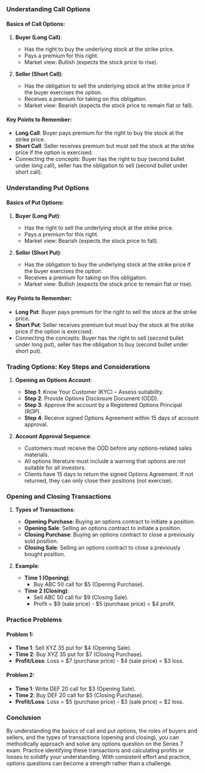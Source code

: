 ### Understanding Call Options

#### Basics of Call Options:
1. **Buyer (Long Call)**:
   - Has the right to buy the underlying stock at the strike price.
   - Pays a premium for this right.
   - Market view: Bullish (expects the stock price to rise).

2. **Seller (Short Call)**:
   - Has the obligation to sell the underlying stock at the strike price if the buyer exercises the option.
   - Receives a premium for taking on this obligation.
   - Market view: Bearish (expects the stock price to remain flat or fall).

#### Key Points to Remember:
- **Long Call**: Buyer pays premium for the right to buy the stock at the strike price.
- **Short Call**: Seller receives premium but must sell the stock at the strike price if the option is exercised.
- Connecting the concepts: Buyer has the right to buy (second bullet under long call), seller has the obligation to sell (second bullet under short call).

### Understanding Put Options

#### Basics of Put Options:
1. **Buyer (Long Put)**:
   - Has the right to sell the underlying stock at the strike price.
   - Pays a premium for this right.
   - Market view: Bearish (expects the stock price to fall).

2. **Seller (Short Put)**:
   - Has the obligation to buy the underlying stock at the strike price if the buyer exercises the option.
   - Receives a premium for taking on this obligation.
   - Market view: Bullish (expects the stock price to remain flat or rise).

#### Key Points to Remember:
- **Long Put**: Buyer pays premium for the right to sell the stock at the strike price.
- **Short Put**: Seller receives premium but must buy the stock at the strike price if the option is exercised.
- Connecting the concepts: Buyer has the right to sell (second bullet under long put), seller has the obligation to buy (second bullet under short put).

### Trading Options: Key Steps and Considerations

1. **Opening an Options Account**:
   - **Step 1**: Know Your Customer (KYC) – Assess suitability.
   - **Step 2**: Provide Options Disclosure Document (ODD).
   - **Step 3**: Approve the account by a Registered Options Principal (ROP).
   - **Step 4**: Receive signed Options Agreement within 15 days of account approval.

2. **Account Approval Sequence**:
   - Customers must receive the ODD before any options-related sales materials.
   - All options literature must include a warning that options are not suitable for all investors.
   - Clients have 15 days to return the signed Options Agreement. If not returned, they can only close their positions (not exercise).

### Opening and Closing Transactions

1. **Types of Transactions**:
   - **Opening Purchase**: Buying an options contract to initiate a position.
   - **Opening Sale**: Selling an options contract to initiate a position.
   - **Closing Purchase**: Buying an options contract to close a previously sold position.
   - **Closing Sale**: Selling an options contract to close a previously bought position.

2. **Example**:
   - **Time 1 (Opening)**:
     - Buy ABC 50 call for $5 (Opening Purchase).
   - **Time 2 (Closing)**:
     - Sell ABC 50 call for $9 (Closing Sale).
     - Profit = $9 (sale price) - $5 (purchase price) = $4 profit.

### Practice Problems

#### Problem 1:
- **Time 1**: Sell XYZ 35 put for $4 (Opening Sale).
- **Time 2**: Buy XYZ 35 put for $7 (Closing Purchase).
- **Profit/Loss**: Loss = $7 (purchase price) - $4 (sale price) = $3 loss.

#### Problem 2:
- **Time 1**: Write DEF 20 call for $3 (Opening Sale).
- **Time 2**: Buy DEF 20 call for $5 (Closing Purchase).
- **Profit/Loss**: Loss = $5 (purchase price) - $3 (sale price) = $2 loss.

### Conclusion
By understanding the basics of call and put options, the roles of buyers and sellers, and the types of transactions (opening and closing), you can methodically approach and solve any options question on the Series 7 exam. Practice identifying these transactions and calculating profits or losses to solidify your understanding. With consistent effort and practice, options questions can become a strength rather than a challenge.